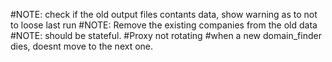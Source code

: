 #NOTE: check if the old output files contants data, show warning as to not to loose last run
#NOTE: Remove the existing companies from the old data
#NOTE: should be stateful.
#Proxy not rotating
#when a new domain_finder dies, doesnt move to the next one.